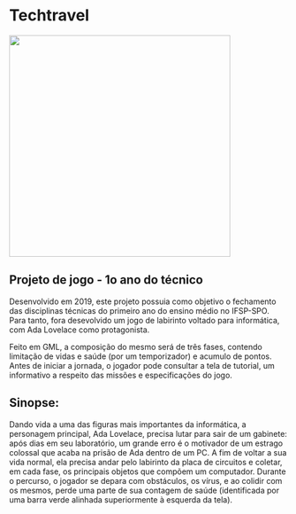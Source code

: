 # Techtravel

<div> <img width="400px" align="center" src= "https://imgur.com/5sN4CFU" /> </div>

<h2>Projeto de jogo - 1o ano do técnico</h2>

Desenvolvido em 2019, este projeto possuia como objetivo o fechamento das disciplinas técnicas do primeiro ano do ensino médio no IFSP-SPO. 
Para tanto, fora desevolvido um jogo de labirinto voltado para informática, com Ada Lovelace como protagonista.
<p> Feito em GML, a composição do mesmo será de três fases, contendo limitação de vidas e saúde (por um temporizador) e acumulo de pontos. Antes de iniciar a jornada, o jogador pode consultar a tela de tutorial, um informativo a respeito das missões e especificações do jogo.  <p/>


<h2>Sinopse:</h2>
<p>Dando vida a uma das figuras mais importantes da informática, a personagem principal, Ada Lovelace, precisa lutar para sair de um gabinete: após dias em seu laboratório, um grande erro é o motivador de um estrago colossal que acaba na prisão de Ada dentro de um PC.
A fim de voltar a sua vida normal, ela precisa andar pelo labirinto da placa de circuitos e coletar, em cada fase, os principais objetos que compõem um computador. Durante o percurso, o jogador se depara com obstáculos, os vírus, e ao colidir com os mesmos, perde uma parte de sua contagem de saúde (identificada por uma barra verde alinhada superiormente à esquerda da tela).</p>


